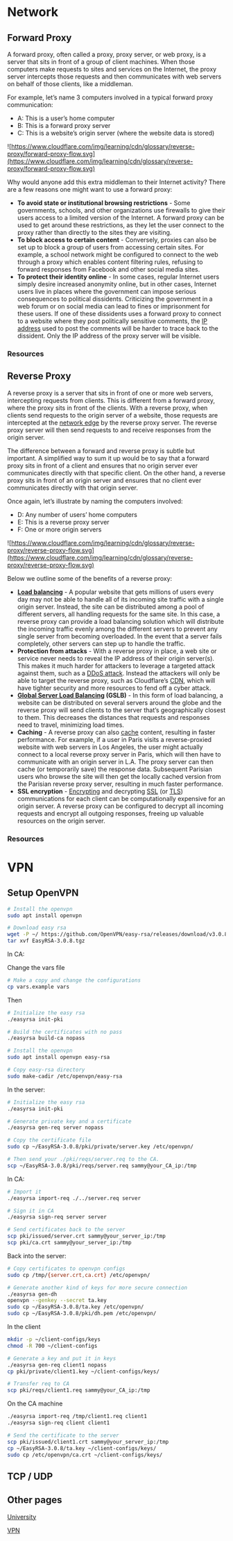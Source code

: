# Network

## Forward Proxy

A forward proxy, often called a proxy, proxy server, or web proxy, is a server that sits in front of a group of client machines. When those computers make requests to sites and services on the Internet, the proxy server intercepts those requests and then communicates with web servers on behalf of those clients, like a middleman.

For example, let’s name 3 computers involved in a typical forward proxy communication:

- A: This is a user’s home computer
- B: This is a forward proxy server
- C: This is a website’s origin server (where the website data is stored)

![https://www.cloudflare.com/img/learning/cdn/glossary/reverse-proxy/forward-proxy-flow.svg](https://www.cloudflare.com/img/learning/cdn/glossary/reverse-proxy/forward-proxy-flow.svg)

Why would anyone add this extra middleman to their Internet activity? There are a few reasons one might want to use a forward proxy:

- **To avoid state or institutional browsing restrictions** - Some governments, schools, and other organizations use firewalls to give their users access to a limited version of the Internet. A forward proxy can be used to get around these restrictions, as they let the user connect to the proxy rather than directly to the sites they are visiting.
- **To block access to certain content** - Conversely, proxies can also be set up to block a group of users from accessing certain sites. For example, a school network might be configured to connect to the web through a proxy which enables content filtering rules, refusing to forward responses from Facebook and other social media sites.
- **To protect their identity online** - In some cases, regular Internet users simply desire increased anonymity online, but in other cases, Internet users live in places where the government can impose serious consequences to political dissidents. Criticizing the government in a web forum or on social media can lead to fines or imprisonment for these users. If one of these dissidents uses a forward proxy to connect to a website where they post politically sensitive comments, the [IP address](https://www.cloudflare.com/learning/dns/glossary/what-is-my-ip-address/) used to post the comments will be harder to trace back to the dissident. Only the IP address of the proxy server will be visible.

### Resources

[](https://www.cloudflare.com/learning/cdn/glossary/reverse-proxy/)

## Reverse Proxy

A reverse proxy is a server that sits in front of one or more web servers, intercepting requests from clients. This is different from a forward proxy, where the proxy sits in front of the clients. With a reverse proxy, when clients send requests to the origin server of a website, those requests are intercepted at the [network edge](https://www.cloudflare.com/learning/serverless/glossary/what-is-edge-computing/) by the reverse proxy server. The reverse proxy server will then send requests to and receive responses from the origin server.

The difference between a forward and reverse proxy is subtle but important. A simplified way to sum it up would be to say that a forward proxy sits in front of a client and ensures that no origin server ever communicates directly with that specific client. On the other hand, a reverse proxy sits in front of an origin server and ensures that no client ever communicates directly with that origin server.

Once again, let’s illustrate by naming the computers involved:

- D: Any number of users’ home computers
- E: This is a reverse proxy server
- F: One or more origin servers

![https://www.cloudflare.com/img/learning/cdn/glossary/reverse-proxy/reverse-proxy-flow.svg](https://www.cloudflare.com/img/learning/cdn/glossary/reverse-proxy/reverse-proxy-flow.svg)

Below we outline some of the benefits of a reverse proxy:

- **[Load balancing](https://www.cloudflare.com/learning/cdn/cdn-load-balance-reliability/)** - A popular website that gets millions of users every day may not be able to handle all of its incoming site traffic with a single origin server. Instead, the site can be distributed among a pool of different servers, all handling requests for the same site. In this case, a reverse proxy can provide a load balancing solution which will distribute the incoming traffic evenly among the different servers to prevent any single server from becoming overloaded. In the event that a server fails completely, other servers can step up to handle the traffic.
- **Protection from attacks** - With a reverse proxy in place, a web site or service never needs to reveal the IP address of their origin server(s). This makes it much harder for attackers to leverage a targeted attack against them, such as a [DDoS attack](https://www.cloudflare.com/learning/ddos/what-is-a-ddos-attack/). Instead the attackers will only be able to target the reverse proxy, such as Cloudflare’s [CDN](https://www.cloudflare.com/learning/cdn/what-is-a-cdn/), which will have tighter security and more resources to fend off a cyber attack.
- **[Global Server Load Balancing](https://www.cloudflare.com/learning/cdn/glossary/global-server-load-balancing-gslb/) (GSLB)** - In this form of load balancing, a website can be distributed on several servers around the globe and the reverse proxy will send clients to the server that’s geographically closest to them. This decreases the distances that requests and responses need to travel, minimizing load times.
- **Caching** - A reverse proxy can also [cache](https://www.cloudflare.com/learning/cdn/what-is-caching/) content, resulting in faster performance. For example, if a user in Paris visits a reverse-proxied website with web servers in Los Angeles, the user might actually connect to a local reverse proxy server in Paris, which will then have to communicate with an origin server in L.A. The proxy server can then cache (or temporarily save) the response data. Subsequent Parisian users who browse the site will then get the locally cached version from the Parisian reverse proxy server, resulting in much faster performance.
- **SSL encryption** - [Encrypting](https://www.cloudflare.com/learning/ssl/what-is-encryption/) and decrypting [SSL](https://www.cloudflare.com/learning/security/glossary/what-is-ssl/) (or [TLS](https://www.cloudflare.com/learning/security/glossary/transport-layer-security-tls/)) communications for each client can be computationally expensive for an origin server. A reverse proxy can be configured to decrypt all incoming requests and encrypt all outgoing responses, freeing up valuable resources on the origin server.

### Resources

[](https://www.cloudflare.com/learning/cdn/glossary/reverse-proxy/)

## 

# VPN

## Setup OpenVPN

```bash
# Install the openvpn
sudo apt install openvpn

# Download easy rsa 
wget -P ~/ https://github.com/OpenVPN/easy-rsa/releases/download/v3.0.8/EasyRSA-3.0.8.tgz
tar xvf EasyRSA-3.0.8.tgz
```

In CA:

Change the vars file

```bash
# Make a copy and change the configurations
cp vars.example vars
```

Then

```bash
# Initialize the easy rsa
./easyrsa init-pki

# Build the certificates with no pass
./easyrsa build-ca nopass
```

```bash
# Install the openvpn
sudo apt install openvpn easy-rsa

# Copy easy-rsa directory
sudo make-cadir /etc/openvpn/easy-rsa

```

In the server:

```bash
# Initialize the easy rsa
./easyrsa init-pki

# Generate private key and a certificate
./easyrsa gen-req server nopass

# Copy the certificate file
sudo cp ~/EasyRSA-3.0.8/pki/private/server.key /etc/openvpn/

# Then send your ./pki/reqs/server.req to the CA.
scp ~/EasyRSA-3.0.8/pki/reqs/server.req sammy@your_CA_ip:/tmp
```

In CA:

```bash
# Import it
./easyrsa import-req ./../server.req server

# Sign it in CA
./easyrsa sign-req server server

# Send certificates back to the server
scp pki/issued/server.crt sammy@your_server_ip:/tmp
scp pki/ca.crt sammy@your_server_ip:/tmp

```

Back into the server:

```bash
# Copy certificates to openvpn configs
sudo cp /tmp/{server.crt,ca.crt} /etc/openvpn/

# Generate another kind of keys for more secure connection
./easyrsa gen-dh
openvpn --genkey --secret ta.key
sudo cp ~/EasyRSA-3.0.8/ta.key /etc/openvpn/
sudo cp ~/EasyRSA-3.0.8/pki/dh.pem /etc/openvpn/
```

In the client

```bash
mkdir -p ~/client-configs/keys
chmod -R 700 ~/client-configs

# Generate a key and put it in keys
./easyrsa gen-req client1 nopass
cp pki/private/client1.key ~/client-configs/keys/

# Transfer req to CA
scp pki/reqs/client1.req sammy@your_CA_ip:/tmp
```

On the CA machine

```bash
./easyrsa import-req /tmp/client1.req client1
./easyrsa sign-req client client1

# Send the certificate to the server
scp pki/issued/client1.crt sammy@your_server_ip:/tmp
cp ~/EasyRSA-3.0.8/ta.key ~/client-configs/keys/
sudo cp /etc/openvpn/ca.crt ~/client-configs/keys/
```

## TCP / UDP

## Other pages

[University](Network%200888012c8a1c42f28f65c5519621bcf8/University%20bc284a0130a24e08a1555d319852ad2d.md)

[VPN](Network%200888012c8a1c42f28f65c5519621bcf8/VPN%2009efe22dacf04d1bb2ac835124e34522.md)